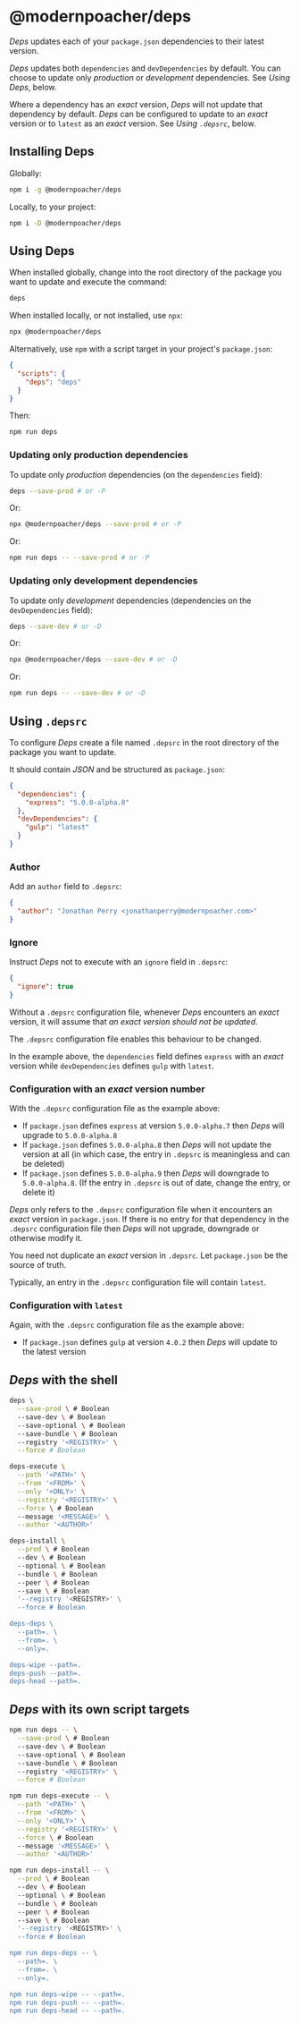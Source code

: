 # @modernpoacher/deps

*Deps* updates each of your `package.json` dependencies to their latest version.

*Deps* updates both `dependencies` and `devDependencies` by default. You can choose to update only _production_ or _development_ dependencies. See *Using Deps*, below.

Where a dependency has an _exact_ version, *Deps* will not update that dependency by default. *Deps* can be configured to update to an _exact_ version or to `latest` as an _exact_ version. See *Using `.depsrc`*, below.

## Installing Deps

Globally:

```sh
npm i -g @modernpoacher/deps
```

Locally, to your project:

```sh
npm i -D @modernpoacher/deps
```

## Using Deps

When installed globally, change into the root directory of the package you want to update and execute the command:
```sh
deps
```

When installed locally, or not installed, use `npx`:

```sh
npx @modernpoacher/deps
```

Alternatively, use `npm` with a script target in your project's `package.json`:

```json
{
  "scripts": {
    "deps": "deps"
  }
}
```

Then:

```sh
npm run deps
```

### Updating only production dependencies

To update only _production_ dependencies (on the `dependencies` field):

```sh
deps --save-prod # or -P
```

Or:

```sh
npx @modernpoacher/deps --save-prod # or -P
```

Or:

```sh
npm run deps -- --save-prod # or -P
```

### Updating only development dependencies

To update only _development_ dependencies (dependencies on the `devDependencies` field):

```sh
deps --save-dev # or -D
```

Or:

```sh
npx @modernpoacher/deps --save-dev # or -D
```

Or:

```sh
npm run deps -- --save-dev # or -D
```

## Using `.depsrc`

To configure *Deps* create a file named `.depsrc` in the root directory of the package you want to update.

It should contain *JSON* and be structured as `package.json`:

```json
{
  "dependencies": {
    "express": "5.0.0-alpha.8"
  },
  "devDependencies": {
    "gulp": "latest"
  }
}
```

### Author

Add an `author` field to `.depsrc`:

```json
{
  "author": "Jonathan Perry <jonathanperry@modernpoacher.com>"
}
```

### Ignore

Instruct *Deps* not to execute with an `ignore` field in `.depsrc`:

```json
{
  "ignore": true
}
```

Without a `.depsrc` configuration file, whenever *Deps* encounters an _exact_ version, it will assume that _an exact version should not be updated_.

The `.depsrc` configuration file enables this behaviour to be changed.

In the example above, the `dependencies` field defines `express` with an _exact_ version while `devDependencies` defines `gulp` with `latest`.

### Configuration with an _exact_ version number

With the `.depsrc` configuration file as the example above:

- If `package.json` defines `express` at version `5.0.0-alpha.7` then *Deps* will upgrade to `5.0.0-alpha.8`
- If `package.json` defines `5.0.0-alpha.8` then *Deps* will not update the version at all (in which case, the entry in `.depsrc` is meaningless and can be deleted)
- If `package.json` defines `5.0.0-alpha.9` then *Deps* will downgrade to `5.0.0-alpha.8`. (If the entry in `.depsrc` is out of date, change the entry, or delete it)

*Deps* only refers to the `.depsrc` configuration file when it encounters an _exact_ version in `package.json`. If there is no entry for that dependency in the `.depsrc` configuration file then *Deps* will not upgrade, downgrade or otherwise modify it.

You need not duplicate an _exact_ version in `.depsrc`. Let `package.json` be the source of truth.

Typically, an entry in the `.depsrc` configuration file will contain `latest`.

### Configuration with `latest`

Again, with the `.depsrc` configuration file as the example above:

- If `package.json` defines `gulp` at version `4.0.2` then *Deps* will update to the latest version

## *Deps* with the shell

```bash
deps \
  --save-prod \ # Boolean
  --save-dev \ # Boolean
  --save-optional \ # Boolean
  --save-bundle \ # Boolean
  --registry '<REGISTRY>' \
  --force # Boolean

deps-execute \
  --path '<PATH>' \
  --from '<FROM>' \
  --only '<ONLY>' \
  --registry '<REGISTRY>' \
  --force \ # Boolean
  --message '<MESSAGE>' \
  --author '<AUTHOR>'

deps-install \
  --prod \ # Boolean
  --dev \ # Boolean
  --optional \ # Boolean
  --bundle \ # Boolean
  --peer \ # Boolean
  --save \ # Boolean
  '--registry '<REGISTRY>' \
  --force # Boolean

deps-deps \
  --path=. \
  --from=. \
  --only=.

deps-wipe --path=.
deps-push --path=.
deps-head --path=.
```

## *Deps* with its own script targets

```bash
npm run deps -- \
  --save-prod \ # Boolean
  --save-dev \ # Boolean
  --save-optional \ # Boolean
  --save-bundle \ # Boolean
  --registry '<REGISTRY>' \
  --force # Boolean

npm run deps-execute -- \
  --path '<PATH>' \
  --from '<FROM>' \
  --only '<ONLY>' \
  --registry '<REGISTRY>' \
  --force \ # Boolean
  --message '<MESSAGE>' \
  --author '<AUTHOR>'

npm run deps-install -- \
  --prod \ # Boolean
  --dev \ # Boolean
  --optional \ # Boolean
  --bundle \ # Boolean
  --peer \ # Boolean
  --save \ # Boolean
  '--registry '<REGISTRY>' \
  --force # Boolean

npm run deps-deps -- \
  --path=. \
  --from=. \
  --only=.

npm run deps-wipe -- --path=.
npm run deps-push -- --path=.
npm run deps-head -- --path=.
```
